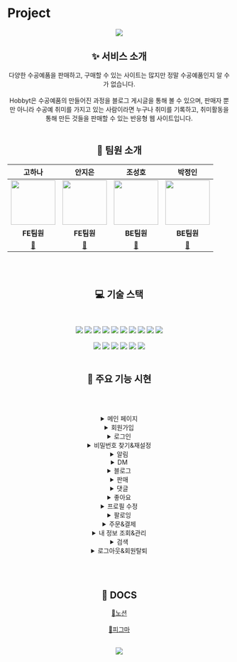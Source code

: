 # Project
<div align="center">
<img src="https://capsule-render.vercel.app/api?type=waving&color=B37DD1&fontColor=ffffff&height=200&section=header&text=Hobbyt&fontSize=90" />

 ## ✨ 서비스 소개
다양한 수공예품을 판매하고, 구매할 수 있는 사이트는 많지만 정말 수공예품인지 알 수가 없습니다.
<br></br> Hobbyt은 수공예품의 만들어진 과정을 블로그 게시글을 통해 볼 수 있으며, 판매자 뿐만 아니라 수공예 취미를 가지고 있는 사람이라면 누구나 취미를 기록하고, 취미활동을 통해 만든 것들을 판매할 수 있는 반응형 웹 사이트입니다.
<br></br>

 
## 🤖 팀원 소개
|**고하나**|**안지은**|**조성호**|**박정인**| 
|:---:|:---:|:---:|:---:| 
|<img src="https://avatars.githubusercontent.com/u/75575781?v=4" width="100" heigt="100">|<img src="https://avatars.githubusercontent.com/u/99064439?v=4" width="100" heigt="100">|<img src="https://avatars.githubusercontent.com/u/45251314?v=4" width="100" heigt="100">|<img src="https://avatars.githubusercontent.com/u/59478159?v=4" width="100" heigt="100">|
|**FE팀원**|**FE팀원**|**BE팀원**|**BE팀원**|
|[🔗](https://github.com/ko9612)|[🔗](https://github.com/Heera1)|[🔗](https://github.com/toneofrain)|[🔗](https://github.com/Ahrang777)|

<br></br>


## 💻 기술 스택
<br></br>
	<img src="https://img.shields.io/badge/HTML5-E34F26?style=flat&logo=HTML5&logoColor=white" />
	<img src="https://img.shields.io/badge/CSS3-1572B6?style=flat&logo=CSS3&logoColor=white" />
  <img src="https://img.shields.io/badge/Tailwindcss-06B6D4?style=flat&logo=tailwindcss&logoColor=white" />
  <img src="https://img.shields.io/badge/NextJS-61DAFB?style=flat&logo=React&logoColor=white" />
  <img src="https://img.shields.io/badge/Typescript-3178C6?style=flat&logo=Typescript&logoColor=white" />
  <img src="https://img.shields.io/badge/Recoil-0075EB?style=flat&logo=Recoil&logoColor=white" />
  <img src="https://img.shields.io/badge/Websocket-B8DBE4?style=flat&logo=Websocket&logoColor=white" />
  <img src="https://img.shields.io/badge/Axios-5A29E4?style=flat&logo=Axios&logoColor=white" />
  <img src="https://img.shields.io/badge/Eslint-4B32C3?style=flat&logo=Eslint&logoColor=white" />
  <img src="https://img.shields.io/badge/Prettier-F7B93E?style=flat&logo=Prettier&logoColor=white" />
  <br></br>
  <img src="https://img.shields.io/badge/Spring-6DB33F?style=flat&logo=Spring&logoColor=white" />
  <img src="https://img.shields.io/badge/Springsecurity-6DB33F?style=flat&logo=Springsecurity&logoColor=white" />
  <img src="https://img.shields.io/badge/h2-005AF0?style=flat&logo=H2&logoColor=white" />
  <img src="https://img.shields.io/badge/Mariadb-003545?style=flat&logo=Mariadb&logoColor=white" />
  <img src="https://img.shields.io/badge/Redis-DC382D?style=flat&logo=Redis&logoColor=white" />
  <img src="https://img.shields.io/badge/Restdocs-DF0067?style=flat&logo=restdocs&logoColor=white" />
<br></br>



## 📑 주요 기능 시현

<br></br>
<details>
<summary>메인 페이지</summary>
<div markdown="1">
	<img src="" />
</div>
</details>

<details>
<summary>회원가입</summary>
<div markdown="1">
	<img src="" />
</div>
</details>

<details>
<summary>로그인</summary>
<div markdown="1">
	<img src="" />
</div>
</details>

<details>
<summary>비밀번호 찾기&재설정</summary>
<div markdown="1">
	<img src="" />
</div>
</details>

<details>
<summary>알림</summary>
<div markdown="1">
	<img src="https://github.com/ko9612/Hobbyt/assets/99064439/fc088d3f-7a05-4c45-b043-cc470495d873" />
</div>
</details>

<details>
<summary>DM</summary>
<div markdown="1">
	<img src="" />
</div>
</details>

<details>
<summary>블로그</summary>
<div markdown="1">
	<h4>블로그 리스트</h4>
	<img src="https://github.com/ko9612/Hobbyt/assets/99064439/bff564ab-6d0b-42cc-94b5-baf3c111e5d8" />
	<h4>블로그 작성</h4>
	<img src="https://github.com/ko9612/Hobbyt/assets/99064439/67ebbd31-ddfe-4e7c-98a3-5a12b306d18f" />
	<h4>블로그 수정 & 삭제</h4>
	<img src="https://github.com/ko9612/Hobbyt/assets/99064439/9d28a6ca-a5b0-4dca-8d5d-0d9a3503d43c" />
	<img src="https://github.com/ko9612/Hobbyt/assets/99064439/39f751a0-b5d0-47a1-a6ce-198b7975031f" />
</div>
</details>

<details>
<summary>판매</summary>
<div markdown="1">
	<img src="" />
</div>
</details>

<details>
<summary>댓글</summary>
<div markdown="1">
	<h4>작성한 댓글 리스트</h4>
	<img src="https://github.com/ko9612/Hobbyt/assets/99064439/2c3fbd95-ba1e-471f-bd56-470444b7ddf2" />
	<h4>댓글 작성</h4>
	<img src="https://github.com/ko9612/Hobbyt/assets/99064439/cf79fc45-9327-418e-848b-bed82684f04b" />
	<h4>댓글 수정&삭제</h4>
	<img src="https://github.com/ko9612/Hobbyt/assets/99064439/8ab50677-194e-4eb0-b8c4-b56e35a7d540" />
</div>
</details>

<details>
<summary>좋아요</summary>
<div markdown="1">
	<h4>블로그 좋아요</h4>
	<img src="https://github.com/ko9612/Hobbyt/assets/99064439/ed81db0e-594f-44b5-b983-15bf91d7955f" />
	<h4>판매 좋아요</h4>
	<img src="https://github.com/ko9612/Hobbyt/assets/99064439/78f6e675-17ca-469a-9666-5ca2f6374ae3" />
</div>
</details>

<details>
<summary>프로필 수정</summary>
<div markdown="1">
	<img src="https://github.com/ko9612/Hobbyt/assets/99064439/14eb5ef1-45a4-485e-9768-34961c093c68" />
</div>
</details>

<details>
<summary>팔로잉</summary>
<div markdown="1">
	<img src="https://github.com/ko9612/Hobbyt/assets/99064439/e3ee1f8b-3a7c-4101-b536-2a8aaf69c734" />
</div>
</details>

<details>
<summary>주문&결제</summary>
<div markdown="1">
	<img src="" />
</div>
</details>

<details>
<summary>내 정보 조회&관리</summary>
<div markdown="1">
	<h4>내 정보 수정</h4>
	<img src="https://github.com/ko9612/Hobbyt/assets/99064439/548d390f-e70d-4fed-8798-cbc3fb9e6559"/>
	<h4>내 정보 판매작품</h4>
	<img src="https://github.com/ko9612/Hobbyt/assets/99064439/e94c43b1-05d8-427f-85d4-e9ff47f0d1cb"/>
	<h4>내 정보 구매작품</h4>
	<img src=https://github.com/ko9612/Hobbyt/assets/99064439/b5840a8e-b9a9-40af-b8ad-2b48fca2e055"/>
	<h4>내정보 판매관리</h4>
	<img src="https://github.com/ko9612/Hobbyt/assets/99064439/fac0b69f-4d38-4e03-bc50-039b7fb582a3"/>
	<img src="https://github.com/ko9612/Hobbyt/assets/99064439/95550e4d-ac9c-40f4-a85a-6a67bdb22690"/>
</div>
</details>

<details>
<summary>검색</summary>
<div markdown="1">
	<img src="" />
</div>
</details>

<details>
<summary>로그아웃&회원탈퇴</summary>
<div markdown="1">
	<img src="" />
</div>
</details>

<br></br>

## 📎 DOCS
[🔗노션](https://real-traffic-5cf.notion.site/Project-Hobbyt-935e7714ba294ed18603eb67ecb2e4bc)
<br></br>
[🔗피그마](https://www.figma.com/file/Yw6kjXfctCk3pY7xOGUYTX/%5BProject%5D-Hobbyt?node-id=0-1&t=fAjsVdj4kw9OAggo-0)
<br></br>

<img src="https://capsule-render.vercel.app/api?type=waving&color=B37DD1&height=200&section=footer&text=&fontSize=90" />
 </div>
